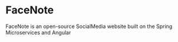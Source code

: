 # FaceNote
FaceNote is an open-source SocialMedia website built on the Spring Microservices and Angular
